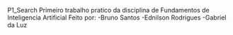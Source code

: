 P1_Search
Primeiro trabalho pratico da disciplina de Fundamentos de Inteligencia Artificial
Feito por:
-Bruno Santos
-Ednilson Rodrigues
-Gabriel da Luz
